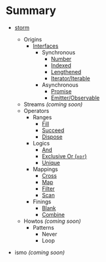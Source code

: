 # Summary

* [storm](storm/README.md)
  - Origins
    + [Interfaces](storm/origin/iface/README.md)
      * Synchronous
        - [Number](storm/origin/iface/sync/number.md)
        - [Indexed](storm/origin/iface/sync/indexed.md)
        - [Lengthened](storm/origin/iface/sync/lengthened.md)
        - [Iterator/Iterable](storm/origin/iface/sync/iter.md)
      * Asynchronous
        - [Promise](storm/origin/iface/async/promise.md)
        - [Emitter/Observable](storm/origin/iface/async/emitter.md)
  - Streams *(coming soon)*
  - Operators
    + Ranges
      * [Fill](storm/op/range/fill.md)
      * [Succeed](storm/op/range/succeed.md)
      * [Dispose](storm/op/range/dispose.md)
    + Logics
      * [And](storm/op/logic/and.md)
      * [Exclusive Or (`xor`)](storm/op/logic/xor.md)
      * [Unique](storm/op/logic/unique.md)
    + Mappings
      * [Cross](storm/op/map/cross.md)
      * [Map](storm/op/map/map.md)
      * [Filter](storm/op/map/filter.md)
      * [Scan](storm/op/map/scan.md)
    + Finings
      * [Blank](storm/op/fin/blank.md)
      * [Combine](storm/op/fin/combine.md)
  - Howtos *(coming soon)*
    + Patterns
      * Never
      * Loop

* ismo *(coming soon)*
